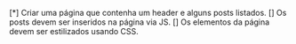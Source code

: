[*] Criar uma página que contenha um header e alguns posts listados.
[] Os posts devem ser inseridos na página via JS.
[] Os elementos da página devem ser estilizados usando CSS.